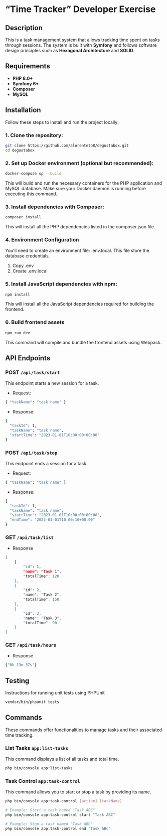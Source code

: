 # “Time Tracker” Developer Exercise

## Description
This is a task management system that allows tracking time spent on tasks through sessions. The system is built with **Symfony** and follows software design principles such as **Hexagonal Architecture** and **SOLID**.

## Requirements

- **PHP 8.0+**
- **Symfony 6+**
- **Composer**
- **MySQL**

## Installation

Follow these steps to install and run the project locally:

### 1. Clone the repository:

```bash
git clone https://github.com/alorenteto8/degustabox.git
cd degustabox
```

### 2. Set up Docker environment (optional but recommended):

```bash
docker-compose up --build
```
This will build and run the necessary containers for the PHP application and MySQL database. Make sure your Docker daemon is running before executing this command.

### 3. Install dependencies with Composer:

```bash
composer install
```
This will install all the PHP dependencies listed in the composer.json file.

### 4. Environment Configuration
You'll need to create an environment file: .env.local. This file store the database credentials.

1. Copy .env
2. Create .env.local

### 5. Install JavaScript dependencies with npm:

```bash
npm install
```
This will install all the JavaScript dependencies required for building the frontend.

### 6. Build frontend assets

```bash
npm run dev
```
This command will compile and bundle the frontend assets using Webpack.


## API Endpoints

### POST ```/api/task/start```

This endpoint starts a new session for a task.

- Request:
```bash
{ "taskName": "task name" }
```

- Response:
```bash
{
  "taskId": 1,
  "taskName": "task name",
  "startTime": "2023-01-01T10:00:00+00:00"
}

```

### POST ``/api/task/stop``

This endpoint ends a session for a task.

- Request:
```bash
{ "taskName": "task name" }
```
- Response:
```bash
{
  "taskId": 1,
  "taskName": "task name",
  "startTime": "2023-01-01T10:00:00+00:00",
  "endTime": "2023-01-01T10:00:10+00:00"
}
```

### GET ``/api/task/list``

- Response
```bash
[
    {
        "id": 1,
        "name": "Task 1",
        "totalTime": 120
    },
    {
        "id": 2,
        "name": "Task 2",
        "totalTime": 150
    },
    {
        "id": 3,
        "name": "Task 3",
        "totalTime": 90
    }
]
```

### GET ``/api/task/hours``

- Response
```bash
{"0h 13m 37s"}
```

## Testing
Instructions for running unit tests using PHPUnit

```bash
vendor/bin/phpunit tests
```

## Commands
These commands offer functionalities to manage tasks and their associated time tracking.

### List Tasks ``app:list-tasks``
This command displays a list of all tasks and total time.

```bash
php bin/console app:list-tasks
```

### Task Control ``app:task-control``
This command allows you to start or stop a task by providing its name.

```bash
php bin/console app:task-control [action] [taskName]

# Example: Start a task named "Task ABC"
php bin/console app:task-control start "Task ABC"

# Example: Stop a task named "Task ABC"
php bin/console app:task-control end "Task ABC"
```

